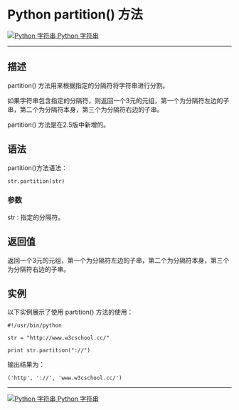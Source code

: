 Python partition() 方法
=====================

 [![Python 字符串](../images/up.gif) Python 字符串](python-strings.html)

* * *

描述
--

partition() 方法用来根据指定的分隔符将字符串进行分割。

如果字符串包含指定的分隔符，则返回一个3元的元组，第一个为分隔符左边的子串，第二个为分隔符本身，第三个为分隔符右边的子串。

partition() 方法是在2.5版中新增的。

语法
--

partition()方法语法：
```
str.partition(str)
```
### 参数

str : 指定的分隔符。

返回值
---

返回一个3元的元组，第一个为分隔符左边的子串，第二个为分隔符本身，第三个为分隔符右边的子串。

实例
--

以下实例展示了使用 partition() 方法的使用：
```
#!/usr/bin/python

str = "http://www.w3cschool.cc/"

print str.partition("://")
```
输出结果为：
```
('http', '://', 'www.w3cschool.cc/')
```
* * *

 [![Python 字符串](../images/up.gif) Python 字符串](python-strings.html)

